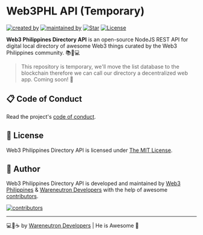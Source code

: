 # Web3PHL API (Temporary)

[![created by](https://img.shields.io/badge/created%20by-Web3%20Philippines-purple.svg?longCache=true&style=flat-square)](https://web3philippines.org) [![maintained by](https://img.shields.io/badge/maintained%20by-Wareneutron%20Developers-blue.svg?longCache=true&style=flat-square)](https://wareneutron.com) [![Star](https://img.shields.io/github/stars/wareneutron/web3phl-api.svg?style=flat-square)](https://github.com/wareneutron/web3phl-api/stargazers) [![License](https://img.shields.io/github/license/wareneutron/web3phl-api.svg?style=flat-square)](https://github.com/wareneutron/web3phl-api/blob/main/LICENSE)

**Web3 Philippines Directory API** is an open-source NodeJS REST API for digital local directory of awesome Web3 things curated by the Web3 Philippines community. 📚💜💻

> This repository is temporary, we'll move the list database to the blockchain therefore we can call our directory a decentralized web app. Coming soon! 🥰

## 📋 Code of Conduct

Read the project's [code of conduct](./CODE_OF_CONDUCT.md).

## 📃 License

Web3 Philippines Directory API is licensed under [The MIT License](https://opensource.org/licenses/MIT).

## 📝 Author

Web3 Philippines Directory API is developed and maintained by [Web3 Philippines](https://web3philippines.org) & [Wareneutron Developers](https://wareneutron.com) with the help of awesome [contributors](https://github.com/wareneutron/web3phl-api/graphs/contributors).

[![contributors](https://contrib.rocks/image?repo=wareneutron/web3phl-api)](https://github.com/wareneutron/web3phl-api/graphs/contributors)

---

💻💖☕ by [Wareneutron Developers](https://wareneutron.com) | He is Awesome 🙏
